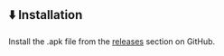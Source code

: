 ## ⬇️ Installation

Install the .apk file from the [releases](https://github.com/sevcak/flipo-flashcards/releases) section on GitHub.